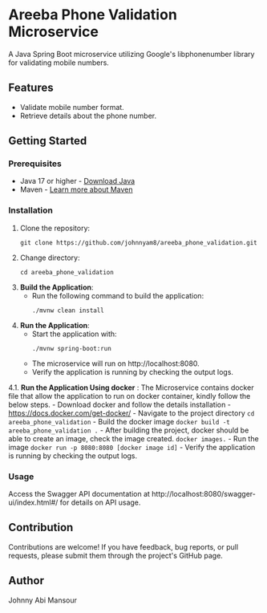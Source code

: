 # Areeba Phone Validation Microservice
 
A Java Spring Boot microservice utilizing Google's libphonenumber library for validating mobile numbers.
 
## Features
 
- Validate mobile number format.
- Retrieve details about the phone number.
 
## Getting Started
 
### Prerequisites
 
- Java 17 or higher - [Download Java](https://www.oracle.com/java/technologies/javase/jdk17-archive-downloads.html)
- Maven - [Learn more about Maven](https://maven.apache.org/)
 
### Installation
 
1. Clone the repository:
   ```
   git clone https://github.com/johnnyam8/areeba_phone_validation.git
   ```
2. Change directory:
   ```
   cd areeba_phone_validation
   ```
3. **Build the Application**:
    - Run the following command to build the application:
      ```
      ./mvnw clean install
      ```
4. **Run the Application**:
    - Start the application with:
      ```
      ./mvnw spring-boot:run
      ```
    - The microservice will run on http://localhost:8080.
    - Verify the application is running by checking the output logs.

4.1. **Run the Application Using docker** :
   The Microservice contains docker file that allow the application to run on docker container, kindly follow the below steps.
    - Download docker and follow the details installation  - https://docs.docker.com/get-docker/
    - Navigate to the project directory 
      ```
       cd areeba_phone_validation
      ```
    - Build the docker image 
       ```
        docker build -t areeba_phone_validation .
      ```
    - After building the project, docker should be able to create an image, check the image created.
      ```
        docker images.
      ```
    - Run the image
     ```
        docker run -p 8080:8080 [docker image id]
     ```
     - Verify the application is running by checking the output logs.
     
### Usage
 
Access the Swagger API documentation at http://localhost:8080/swagger-ui/index.html#/ for details on API usage.
 
## Contribution
 
Contributions are welcome! If you have feedback, bug reports, or pull requests, please submit them through the project's GitHub page.
 
## Author
 
Johnny Abi Mansour
